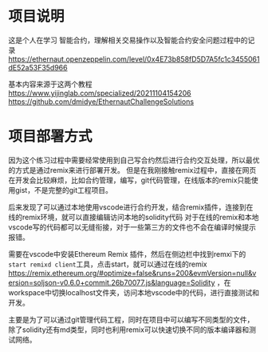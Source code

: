 # 项目说明
这是个人在学习 智能合约，理解相关交易操作以及智能合约安全问题过程中的记录
https://ethernaut.openzeppelin.com/level/0x4E73b858fD5D7A5fc1c3455061dE52a53F35d966

基本内容来源于这两个教程
https://www.yijinglab.com/specialized/20211104154206
https://github.com/dmidye/EthernautChallengeSolutions


# 项目部署方式
因为这个练习过程中需要经常使用到自己写合约然后进行合约交互处理，所以最优的方式是通过remix来进行部署开发。
但是在我刚接触remix过程中，直接在网页在开发会比较麻烦，比如合约管理，编写，git代码管理，在线版本的remix只能使用gist，不是完整的git工程项目。

后来发现了可以通过本地使用vscode进行合约开发，结合remix插件，连接到在线的remix环境，就可以直接编辑访问本地的solidity代码
对于在线的remix和本地vscode写的代码都可以无缝衔接，对于一些第三方的文件也不会在编译时候提示报错。

需要在vscode中安装Ethereum Remix 插件，然后在侧边栏中找到remxi下的 `start remixd client`工具，点击start，就可以通过在线的remix https://remix.ethereum.org/#optimize=false&runs=200&evmVersion=null&version=soljson-v0.6.0+commit.26b70077.js&language=Solidity ，在workspace中切换localhost文件夹，访问本地vscode中的代码，进行直接测试和开发。

主要是为了可以通过git管理代码工程，同时在项目中可以编写不同类型的文件，除了solidity还有md类型，同时也利用remix可以快速切换不同的版本编译器和测试网络。